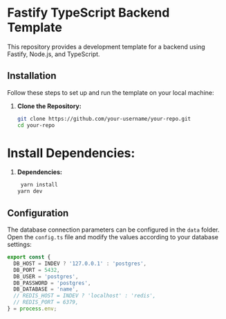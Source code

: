 # Fastify TypeScript Backend Template

This repository provides a development template for a backend using Fastify, Node.js, and TypeScript.

## Installation

Follow these steps to set up and run the template on your local machine:

1. **Clone the Repository:**
   ```bash
   git clone https://github.com/your-username/your-repo.git
   cd your-repo

# Install Dependencies:
1. **Dependencies:**
   ```bash
    yarn install
   yarn dev

## Configuration

The database connection parameters can be configured in the `data` folder. Open the `config.ts` file and modify the values according to your database settings:

```typescript
export const {
  DB_HOST = INDEV ? '127.0.0.1' : 'postgres',
  DB_PORT = 5432,
  DB_USER = 'postgres',
  DB_PASSWORD = 'postgres',
  DB_DATABASE = 'name',
  // REDIS_HOST = INDEV ? 'localhost' : 'redis',
  // REDIS_PORT = 6379,
} = process.env;
